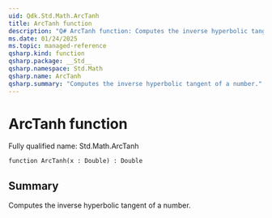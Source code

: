 ```yaml
---
uid: Qdk.Std.Math.ArcTanh
title: ArcTanh function
description: "Q# ArcTanh function: Computes the inverse hyperbolic tangent of a number."
ms.date: 01/24/2025
ms.topic: managed-reference
qsharp.kind: function
qsharp.package: __Std__
qsharp.namespace: Std.Math
qsharp.name: ArcTanh
qsharp.summary: "Computes the inverse hyperbolic tangent of a number."
---
```


# ArcTanh function

Fully qualified name: Std.Math.ArcTanh

```qsharp
function ArcTanh(x : Double) : Double
```

## Summary
Computes the inverse hyperbolic tangent of a number.
